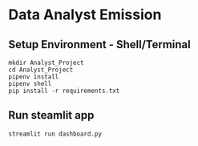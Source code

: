 # Data Analyst Emission


## Setup Environment - Shell/Terminal
```
mkdir Analyst_Project
cd Analyst_Project
pipenv install
pipenv shell
pip install -r requirements.txt
```

## Run steamlit app
```
streamlit run dashboard.py
```
